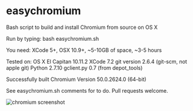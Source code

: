 # easychromium
Bash script to build and install Chromium from source on OS X

Run by typing: bash easychromium.sh

You need: XCode 5+, OSX 10.9+, ~5-10GB of space, ~3-5 hours

Tested on:
OS X El Capitan 10.11.2
XCode 7.2
git version 2.6.4 (git-scm, not apple git)
Python 2.7.10
gclient.py 0.7 (from depot_tools)

Successfully built Chromium Version 50.0.2624.0 (64-bit)

See easychromium.sh comments for to do. Pull requests welcome.

![chromium screenshot](/blob/master/Chromium%20Screenshot.jpg)
